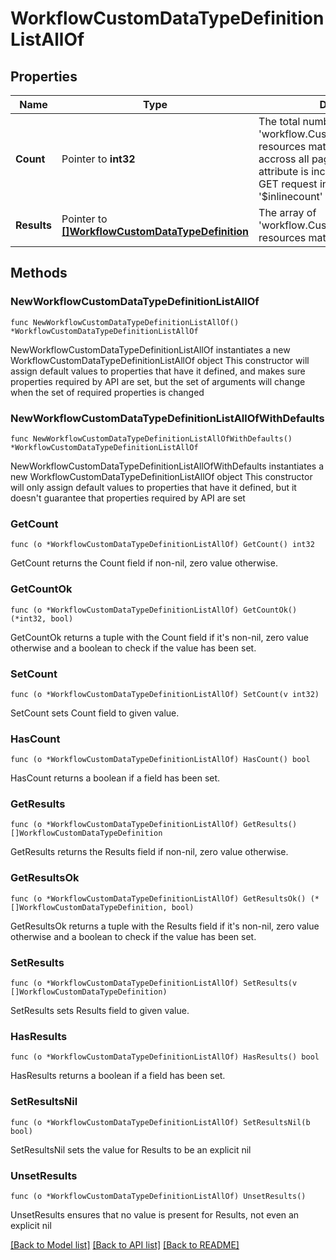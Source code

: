 # WorkflowCustomDataTypeDefinitionListAllOf

## Properties

Name | Type | Description | Notes
------------ | ------------- | ------------- | -------------
**Count** | Pointer to **int32** | The total number of &#39;workflow.CustomDataTypeDefinition&#39; resources matching the request, accross all pages. The &#39;Count&#39; attribute is included when the HTTP GET request includes the &#39;$inlinecount&#39; parameter. | [optional] 
**Results** | Pointer to [**[]WorkflowCustomDataTypeDefinition**](WorkflowCustomDataTypeDefinition.md) | The array of &#39;workflow.CustomDataTypeDefinition&#39; resources matching the request. | [optional] 

## Methods

### NewWorkflowCustomDataTypeDefinitionListAllOf

`func NewWorkflowCustomDataTypeDefinitionListAllOf() *WorkflowCustomDataTypeDefinitionListAllOf`

NewWorkflowCustomDataTypeDefinitionListAllOf instantiates a new WorkflowCustomDataTypeDefinitionListAllOf object
This constructor will assign default values to properties that have it defined,
and makes sure properties required by API are set, but the set of arguments
will change when the set of required properties is changed

### NewWorkflowCustomDataTypeDefinitionListAllOfWithDefaults

`func NewWorkflowCustomDataTypeDefinitionListAllOfWithDefaults() *WorkflowCustomDataTypeDefinitionListAllOf`

NewWorkflowCustomDataTypeDefinitionListAllOfWithDefaults instantiates a new WorkflowCustomDataTypeDefinitionListAllOf object
This constructor will only assign default values to properties that have it defined,
but it doesn't guarantee that properties required by API are set

### GetCount

`func (o *WorkflowCustomDataTypeDefinitionListAllOf) GetCount() int32`

GetCount returns the Count field if non-nil, zero value otherwise.

### GetCountOk

`func (o *WorkflowCustomDataTypeDefinitionListAllOf) GetCountOk() (*int32, bool)`

GetCountOk returns a tuple with the Count field if it's non-nil, zero value otherwise
and a boolean to check if the value has been set.

### SetCount

`func (o *WorkflowCustomDataTypeDefinitionListAllOf) SetCount(v int32)`

SetCount sets Count field to given value.

### HasCount

`func (o *WorkflowCustomDataTypeDefinitionListAllOf) HasCount() bool`

HasCount returns a boolean if a field has been set.

### GetResults

`func (o *WorkflowCustomDataTypeDefinitionListAllOf) GetResults() []WorkflowCustomDataTypeDefinition`

GetResults returns the Results field if non-nil, zero value otherwise.

### GetResultsOk

`func (o *WorkflowCustomDataTypeDefinitionListAllOf) GetResultsOk() (*[]WorkflowCustomDataTypeDefinition, bool)`

GetResultsOk returns a tuple with the Results field if it's non-nil, zero value otherwise
and a boolean to check if the value has been set.

### SetResults

`func (o *WorkflowCustomDataTypeDefinitionListAllOf) SetResults(v []WorkflowCustomDataTypeDefinition)`

SetResults sets Results field to given value.

### HasResults

`func (o *WorkflowCustomDataTypeDefinitionListAllOf) HasResults() bool`

HasResults returns a boolean if a field has been set.

### SetResultsNil

`func (o *WorkflowCustomDataTypeDefinitionListAllOf) SetResultsNil(b bool)`

 SetResultsNil sets the value for Results to be an explicit nil

### UnsetResults
`func (o *WorkflowCustomDataTypeDefinitionListAllOf) UnsetResults()`

UnsetResults ensures that no value is present for Results, not even an explicit nil

[[Back to Model list]](../README.md#documentation-for-models) [[Back to API list]](../README.md#documentation-for-api-endpoints) [[Back to README]](../README.md)


